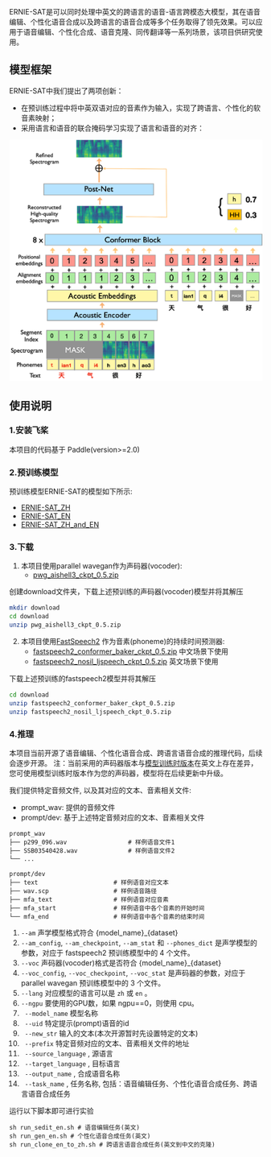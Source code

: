 ERNIE-SAT是可以同时处理中英文的跨语言的语音-语言跨模态大模型，其在语音编辑、个性化语音合成以及跨语言的语音合成等多个任务取得了领先效果。可以应用于语音编辑、个性化合成、语音克隆、同传翻译等一系列场景，该项目供研究使用。

## 模型框架
ERNIE-SAT中我们提出了两项创新：
- 在预训练过程中将中英双语对应的音素作为输入，实现了跨语言、个性化的软音素映射；
- 采用语言和语音的联合掩码学习实现了语言和语音的对齐：

![framework](.meta/framework.png)

## 使用说明

### 1.安装飞桨

本项目的代码基于 Paddle(version>=2.0)


### 2.预训练模型
预训练模型ERNIE-SAT的模型如下所示:
- [ERNIE-SAT_ZH](http://bj.bcebos.com/wenxin-models/model-ernie-sat-base-zh.tar.gz) 
- [ERNIE-SAT_EN](http://bj.bcebos.com/wenxin-models/model-ernie-sat-base-en.tar.gz)  
- [ERNIE-SAT_ZH_and_EN](http://bj.bcebos.com/wenxin-models/model-ernie-sat-base-en_zh.tar.gz) 


### 3.下载

1. 本项目使用parallel wavegan作为声码器(vocoder): 
    - [pwg_aishell3_ckpt_0.5.zip](https://paddlespeech.bj.bcebos.com/Parakeet/released_models/pwgan/pwg_aishell3_ckpt_0.5.zip)  

创建download文件夹，下载上述预训练的声码器(vocoder)模型并将其解压

```bash
mkdir download
cd download
unzip pwg_aishell3_ckpt_0.5.zip
```

 2. 本项目使用[FastSpeech2](https://arxiv.org/abs/2006.04558) 作为音素(phoneme)的持续时间预测器:
    - [fastspeech2_conformer_baker_ckpt_0.5.zip](https://paddlespeech.bj.bcebos.com/Parakeet/released_models/fastspeech2/fastspeech2_conformer_baker_ckpt_0.5.zip)  中文场景下使用 
    - [fastspeech2_nosil_ljspeech_ckpt_0.5.zip](https://paddlespeech.bj.bcebos.com/Parakeet/released_models/fastspeech2/fastspeech2_nosil_ljspeech_ckpt_0.5.zip)  英文场景下使用

 下载上述预训练的fastspeech2模型并将其解压

```bash
cd download
unzip fastspeech2_conformer_baker_ckpt_0.5.zip
unzip fastspeech2_nosil_ljspeech_ckpt_0.5.zip
```

### 4.推理

本项目当前开源了语音编辑、个性化语音合成、跨语言语音合成的推理代码，后续会逐步开源。
注：当前采用的声码器版本与[模型训练时版本](https://github.com/kan-bayashi/ParallelWaveGAN)在英文上存在差异，您可使用模型训练时版本作为您的声码器，模型将在后续更新中升级。

我们提供特定音频文件, 以及其对应的文本、音素相关文件:
- prompt_wav: 提供的音频文件
- prompt/dev: 基于上述特定音频对应的文本、音素相关文件


```text
prompt_wav
├── p299_096.wav                 # 样例语音文件1
├── SSB03540428.wav              # 样例语音文件2
└── ...
```

```text
prompt/dev
├── text                     # 样例语音对应文本
├── wav.scp                  # 样例语音路径
├── mfa_text                 # 样例语音对应音素
├── mfa_start                # 样例语音中各个音素的开始时间
└── mfa_end                  # 样例语音中各个音素的结束时间
```
1. `--am` 声学模型格式符合 {model_name}_{dataset}
2. `--am_config`, `--am_checkpoint`, `--am_stat` 和 `--phones_dict` 是声学模型的参数，对应于 fastspeech2 预训练模型中的 4 个文件。
3. `--voc` 声码器(vocoder)格式是否符合 {model_name}_{dataset}
4. `--voc_config`, `--voc_checkpoint`, `--voc_stat` 是声码器的参数，对应于 parallel wavegan 预训练模型中的 3 个文件。
5. `--lang` 对应模型的语言可以是 `zh` 或 `en` 。
6. `--ngpu` 要使用的GPU数，如果 ngpu==0，则使用 cpu。
7. ` --model_name` 模型名称
8. ` --uid` 特定提示(prompt)语音的id
9. ` --new_str` 输入的文本(本次开源暂时先设置特定的文本)
10. ` --prefix` 特定音频对应的文本、音素相关文件的地址
11. ` --source_language` , 源语言
12. ` --target_language` , 目标语言
13. ` --output_name` , 合成语音名称
14. ` --task_name` , 任务名称, 包括：语音编辑任务、个性化语音合成任务、跨语言语音合成任务

运行以下脚本即可进行实验
```shell
sh run_sedit_en.sh # 语音编辑任务(英文) 
sh run_gen_en.sh # 个性化语音合成任务(英文)
sh run_clone_en_to_zh.sh # 跨语言语音合成任务(英文到中文的克隆)
```

